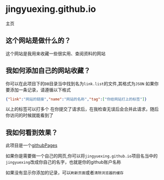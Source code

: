 # jingyuexing.github.io

主页

## 这个网站是做什么的？
  这个网站是我用来收藏一些很实用、查阅资料的网站

## 我如何添加自己的网站收藏？

你可以在此项目下的`DB`目录当中找到名为`link.list`的文件,其格式为`JSON`
如果你要添加一条记录，请遵循以下格式
```json
{"link":"网站的链接","name":"网站的名称","tag":["你给网站打上的标签"]}
```
以上的标签可以打多个
在你提交了请求后，在我检查无误后会合并此请求，随后你访问的时候就能看到了

## 我如何看到效果？

此项目是一个[githubPages](https://pages.github.com/)

如果你是需要做一个自己的网页,你可以将`jingyuexing.github.io`项目名当中的`jingyuexing`改成你自己的名字，也就是你的github账户名称

如果没有显示你添加的记录，可以`刷新页面`或者`清除浏览器的缓存`
